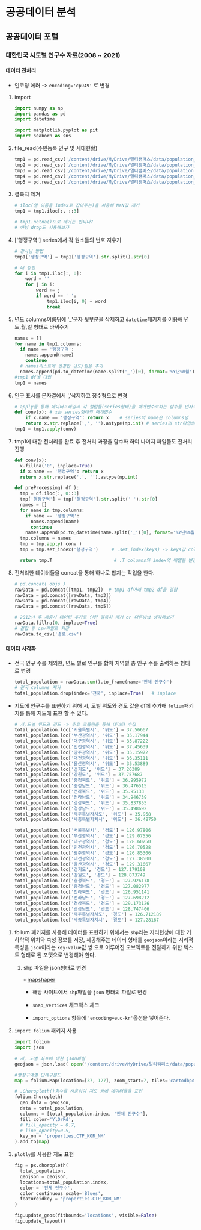 # 공공데이터 분석

## 공공데이터 포털

[공공데이터 포털]: https://www.data.go.kr/	"공공데이터 포털"

### 대한민국 시도별 인구수 자료(2008 ~ 2021)

#### 데이터 전처리

- 인코딩 에러 -> `encoding='cp949'` 로 변경

1. import

   ```python
   import numpy as np
   import pandas as pd
   import datetime
   
   import matplotlib.pyplot as pit
   import seaborn as sns
   ```

2. file_read(주민등록 인구 및 세대현황)

   ```python
   tmp1 = pd.read_csv('/content/drive/MyDrive/멀티캠퍼스/data/population_data/200801_201012_주민등록인구기타현황(출생등록)_birth.csv', encoding='cp949')
   tmp2 = pd.read_csv('/content/drive/MyDrive/멀티캠퍼스/data/population_data/201101_201312_주민등록인구기타현황(출생등록)_birth.csv', encoding='cp949')
   tmp3 = pd.read_csv('/content/drive/MyDrive/멀티캠퍼스/data/population_data/201401_201612_주민등록인구기타현황(출생등록)_birth.csv', encoding='cp949')
   tmp4 = pd.read_csv('/content/drive/MyDrive/멀티캠퍼스/data/population_data/201701_201912_주민등록인구기타현황(출생등록)_birth.csv', encoding='cp949')
   tmp5 = pd.read_csv('/content/drive/MyDrive/멀티캠퍼스/data/population_data/202001_202111_주민등록인구기타현황(출생등록)_birth.csv', encoding='cp949')
   ```

3. 결측치 제거

   ```python
   # iloc(열 이름을 index로 잡아주는)을 사용해 NaN값 제거
   tmp1 = tmp1.iloc[:, ::3]
   
   # tmp1.notna()으로 제거는 안되나?
   # 아님 drop도 사용해보자
   ```

4. ['행정구역'] series에서 각 원소들의 번호 지우기

   ```python
   # 강사님 방법
   tmp1['행정구역'] = tmp1['행정구역'].str.split().str[0]
   
   # 내 방법
   for i in tmp1.iloc[:, 0]:
       word = ''
       for j in i:
           word += j
           if word == ' ':
               tmp1.iloc[i, 0] = word
               break
   ```

5. 년도 columns이름뒤에 '_'문자 뒷부분을 삭제하고 `datetime`패키지를 이용해 년도,월,일 형태로 바꿔주기

   ```python
   names = []
   for name in tmp1.columns:
     if name == '행정구역':
       names.append(name)
       continue
     # names리스트에 변경한 년도/월을 추가
     names.append(pd.to_datetime(name.split('_')[0], format='%Y년%m월'))
   #tmp1 df에 대입
   tmp1 = names
   ```

6. 인구 표시를 문자열에서 ','삭제하고 정수형으로 변경

   ```python
   # apply를 통해 데이터프레임의 각 컬럼들(series형태)을 매개변수로하는 함수를 인자로 전달
   def conv(x):	# x는 series형태의 매개변수
       if x.name == '행정구역': return x	# series의 name은 columns명
       return x.str.replace(',', '').astype(np.int)	# series의 str타입의 ','를 제거하고 정수형타입으로 변경
   tmp1 = tmp1.apply(conv)
   ```

7. tmp1에 대한 전처리를 완료 후 전처리 과정을 함수화 하여 나머지 파일들도 전처리 진행

   ```python
   def conv(x):
     x.fillna('0', inplace=True)
     if x.name == '행정구역': return x
     return x.str.replace(',', '').astype(np.int)
   
   def preProcessing( df ):
     tmp = df.iloc[:, 0::3]
     tmp['행정구역'] = tmp['행정구역'].str.split(' ').str[0]
     names = []
     for name in tmp.columns:
       if name == '행정구역':
         names.append(name)
         continue
       names.append(pd.to_datetime(name.split('_')[0], format='%Y년%m월'))
     tmp.columns = names
     tmp = tmp.apply( conv )
     tmp = tmp.set_index('행정구역')	 # .set_index(keys) -> keys값 columns 기준으로 index columns를 변경한다
   
     return tmp.T						# .T columns와 index의 배열을 변경한다.
   ```

8. 전처리한 데이터들을 concat을 통해 하나로 합치는 작업을 한다.

   ```python
   # pd.concat( objs )
   rawData = pd.concat([tmp1, tmp2])  # tmp1 df아래 tmp2 df을 결합
   rawData = pd.concat([rawData, tmp3])
   rawData = pd.concat([rawData, tmp4])
   rawData = pd.concat([rawData, tmp5])
   
   # 2012년 후 세종시 데이터 추가로 인한 결측치 제거 or 다른방법 생각해보기
   rawData.fillna(0, inplace=True)
   # 결합 후 csv파일로 저장
   rawData.to_csv('경로.csv')
   ```

#### 데이터 시각화

- 전국 인구 수를 제외한, 년도 별로 인구를 합쳐 지역별 총 인구 수를 출력하는 형태로 변경

  ```python
  total_population = rawData.sum().to_frame(name='전체 인구수')
  # 전국 columns 제거
  total_population.drop(index='전국', inplace=True)   # inplace 
  ```

- 지도에 인구수를 표현하기 위해 시, 도별 위도와 경도 값을 df에 추가해 `folium`패키지를 통해 지도에 표현 할 수 있다.

  ```python
  # 시,도별 위도와 경도 -> 추후 크롤링을 통해 데이터 수집
  total_population.loc['서울특별시', '위도'] = 37.56667
  total_population.loc['부산광역시', '위도'] = 35.17944
  total_population.loc['대구광역시', '위도'] = 35.87222
  total_population.loc['인천광역시', '위도'] = 37.45639
  total_population.loc['광주광역시', '위도'] = 35.15972
  total_population.loc['대전광역시', '위도'] = 36.35111
  total_population.loc['울산광역시', '위도'] = 35.53889
  total_population.loc['경기도', '위도'] = 37.26389
  total_population.loc['강원도', '위도'] = 37.757687
  total_population.loc['충청북도', '위도'] = 36.995972
  total_population.loc['충청남도', '위도'] = 36.476515
  total_population.loc['전라북도', '위도'] = 35.95133
  total_population.loc['전라남도', '위도'] = 34.946739
  total_population.loc['경상북도', '위도'] = 35.837855
  total_population.loc['경상남도', '위도'] = 35.498692
  total_population.loc['제주특별자치도', '위도'] = 35.958 
  total_population.loc['세종특별자치시', '위도'] = 36.48750
  ```

  ```python
  total_population.loc['서울특별시', '경도'] = 126.97806
  total_population.loc['부산광역시', '경도'] = 129.07556
  total_population.loc['대구광역시', '경도'] = 128.60250
  total_population.loc['인천광역시', '경도'] = 126.70528
  total_population.loc['광주광역시', '경도'] = 126.85306
  total_population.loc['대전광역시', '경도'] = 127.38500
  total_population.loc['울산광역시', '경도'] = 129.31667
  total_population.loc['경기도', '경도'] = 127.179108
  total_population.loc['강원도', '경도'] = 128.873749
  total_population.loc['충청북도', '경도'] = 127.926178
  total_population.loc['충청남도', '경도'] = 127.082977
  total_population.loc['전라북도', '경도'] = 126.951141
  total_population.loc['전라남도', '경도'] = 127.698212
  total_population.loc['경상북도', '경도'] = 129.173126
  total_population.loc['경상남도', '경도'] = 128.747406
  total_population.loc['제주특별자치도', '경도'] = 126.712189
  total_population.loc['세종특별자치시', '경도'] = 127.28167
  ```

1. folium 패키지를 사용해 데이터를 표현하기 위해서는 `shp`라는 지리현상에 대한 기하학적 위치와 속성 정보를 저장, 제공해주는 데이터 형태를 `geojson`이라는 지리적 특성을 `json`이라는 `key-value`값 쌍 으로 이루어진  오브젝트를 전달하기 위한 텍스트 형태로 된 포맷으로 변경해야 한다.

   1. shp 파일을 json형태로 변경

      \- [mapshaper](https://mapshaper.org/)

      - 해당 사이트에서 `shp`파일을 `json` 형태의 파일로 변경

      - `snap_vertices` 체크박스 체크
      - `import_options` 항목에 `'encoding=euc-kr'`옵션을 넣어준다.

2. `import folium` 패키지 사용

   ```python
   import folium
   import json
   
   # 시, 도별 좌표에 대한 json파일
   geojson = json.load( open('/content/drive/MyDrive/멀티캠퍼스/data/population_data/sido.json') )
   
   #행정구역별 단계구분도
   map = folium.Map(location=[37, 127], zoom_start=7, tiles='cartodbposition')
   
   # .Choropleth()함수를 사용하여 지도 상에 데이터들을 표현
   folium.Choropleth(
     geo_data = geojson,
     data = total_population,
     columns = [total_population.index, '전체 인구수'],
     fill_color='YlOrRd',
     # fill_opacity = 0.7,
     # line_opacity=0.5,
     key_on = 'properties.CTP_KOR_NM'
   ).add_to(map)
   ```

3. `plotly`를 사용한 지도 표현

   ```python
   fig = px.choropleth(
     total_population,
     geojson = geojson, 
     locations=total_population.index,
     color = '전체 인구수',
     color_continuous_scale='Blues',
     featureidkey = 'properties.CTP_KOR_NM'
   )
   
   fig.update_geos(fitbounds='locations', visible=False)
   fig.update_layout()
   ```

   